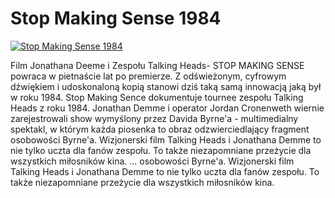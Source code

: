 Stop Making Sense 1984 
=============
[![Stop Making Sense 1984 ](http://vidos.pl/images/player.gif)](http://vidos.pl/stop-making-sense-1984)

 Film Jonathana Deeme i Zespołu Talking Heads- STOP MAKING SENSE powraca w pietnaście lat po premierze. Z odświeżonym, cyfrowym dźwiękiem i udoskonaloną kopią stanowi dziś taką samą innowacją jaką był w roku 1984. Stop Making Sence dokumentuje tournee zespołu Talking Heads z roku 1984. Jonathan Demme i operator Jordan Cronenweth wiernie zarejestrowali show wymyślony przez Davida Byrne'a - multimedialny spektakl, w którym każda piosenka to obraz odzwierciedlający fragment osobowości Byrne'a. Wizjonerski film Talking Heads i Jonathana Demme to nie tylko uczta dla fanów zespołu. To także niezapomniane przeżycie dla wszystkich miłosników kina.  ... osobowości Byrne'a. Wizjonerski film Talking Heads i Jonathana Demme to nie tylko uczta dla fanów zespołu. To także niezapomniane przeżycie dla wszystkich miłosników kina.
